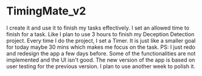 TimingMate_v2
=============

I create it and use it to finish my tasks effectively. I set an allowed time to finish for a task. Like I plan to use 3 hours to finish my Deception Detection project. Every time I do the project, I set a Timer. It is just like a smaller goal for today maybe 30 mins which makes me focus on the task.  PS: I just redo and redesign the app  a few days before. Some of the functionalities are not implemented and the UI isn't good. The new version of the app is based on user testing for the previous version. I plan to use another week to polish it.
